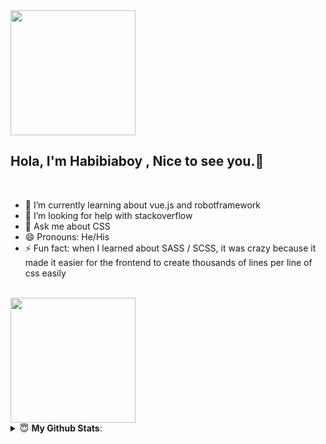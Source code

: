 
<img align='center' src='https://media.giphy.com/media/bcKmIWkUMCjVm/giphy.gif' width='200"'>

## Hola, I'm Habibiaboy , Nice to see you.🤗

<br/>

- 🌱 I’m currently learning about vue.js and robotframework
- 🤔 I’m looking for help with stackoverflow
- 💬 Ask me about CSS
- 😄 Pronouns: He/His
- ⚡ Fun fact: when I learned about SASS / SCSS, it was crazy because it made it easier for the frontend to create thousands of lines per line of css easily
</br>
<img align='center' src='https://media.giphy.com/media/13FrpeVH09Zrb2/giphy.gif' width='200"'>

<details>
 <summary> 😇 <b>My Github Stats</b>: </summary>
<br>
<p align = "left">
  <img src = "https://github-readme-stats.vercel.app/api?username=habibiaboy&show_icons=true&theme=vue&line_height=27">
</p>

</details>


